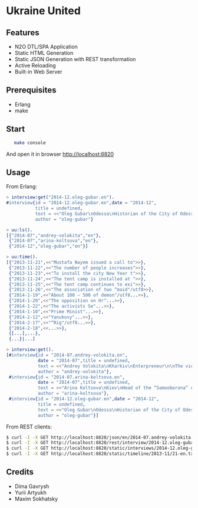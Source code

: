 Ukraine United
==============

Features
--------

* N2O DTL/SPA Application
* Static HTML Generation
* Static JSON Generation with REST transformation
* Active Reloading
* Built-in Web Server

Prerequisites
-------------

* Erlang
* make

Start
-----

```sh
   make console
```

And open it in browser [http://localhost:8820](http://localhost:8820)

Usage
-----

From Erlang:

```erlang
> interview:get("2014-12.oleg-gubar.en").
#interview{id = "2014-12.oleg-gubar.en",date = "2014-12",
           title = undefined,
           text = <<"Oleg Gubar\nOdessa\nHistorian of the City of Odessa\n\nIn general, I don’t concern myself with polit"/utf8...>>,
           author = "oleg-gubar"}

> uu:ls().
[{"2014-07","andrey-volokita","en"},
 {"2014-07","arina-koltsova","en"},
 {"2014-12","oleg-gubar","en"}]

> uu:time().
[{"2013-11-21",<<"Mustafa Nayem issued a call to">>},
 {"2013-11-22",<<"The number of people increases">>},
 {"2013-11-23",<<"To install the city New Year t">>},
 {"2013-11-24",<<"The tent camp is installed at ">>},
 {"2013-11-25",<<"The tent camp continues to exi">>},
 {"2013-11-26",<<"The association of two “maid"/utf8>>},
 {"2014-1-19",<<"About 100 – 500 of demon"/utf8...>>},
 {"2014-1-20",<<"The opposition on Hr"...>>},
 {"2014-1-22",<<"The activists Se"...>>},
 {"2014-1-10",<<"Prime Minist"...>>},
 {"2014-2-12",<<"Yanukovy"...>>},
 {"2014-2-17",<<"“Rig"/utf8...>>},
 {"2014-2-18",<<...>>},
 {[...],...},
 {...}|...]

> interview:get().
[#interview{id = "2014-07.andrey-volokita.en",
            date = "2014-07",title = undefined,
            text = <<"Andrey Volokita\nKharkiv\nEnterpreneur\n\nThe views of Kharkovites [citizens of Kharkov, a city "...>>,
            author = "andrey-volokita"},
 #interview{id = "2014-07.arina-koltsova.en",
            date = "2014-07",title = undefined,
            text = <<"Arina Koltsova\nKiev\nHead of the “Samooborona” of Solomyansky district of Kiev\n\nI arrived"/utf8...>>,
            author = "arina-koltsova"},
 #interview{id = "2014-12.oleg-gubar.en",date = "2014-12",
            title = undefined,
            text = <<"Oleg Gubar\nOdessa\nHistorian of the City of Odessa\n\nIn general, I don’t concern mysel"/utf8...>>,
            author = "oleg-gubar"}]
```

From REST clients:

```sh
$ curl -I -X GET http://localhost:8820/json/en/2014-07.andrey-volokita.json
$ curl -I -X GET http://localhost:8820/rest/interview/2014-12.oleg-gubar.en
$ curl -I -X GET http://localhost:8820/static/interviews/2014-12.oleg-gubar.en.txt
$ curl -I -X GET http://localhost:8820/static/timeline/2013-11/21-en.txt
```

Credits
-------

* Dima Gavrysh
* Yurii Artyukh
* Maxim Sokhatsky

